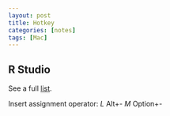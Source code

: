 ```yaml
---
layout: post
title: Hotkey
categories: [notes]
tags: [Mac]
---
```


## R Studio

See a full [list](https://support.rstudio.com/hc/en-us/articles/200711853-Keyboard-Shortcuts).

Insert assignment operator:	_L_ Alt+- _M_ Option+-




